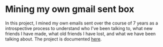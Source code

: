 Mining my own gmail sent box
============
In this project, I mined my own emails sent over the course of 7 years as a introspective process to understand who I've been talking to, what new friends I have made, what old friends I have lost, and what we have been talking about. The project is documented [here](http://www.runzemc.com/2014/09/what-mining-my-own-emails-told-me-about-myself.html).
